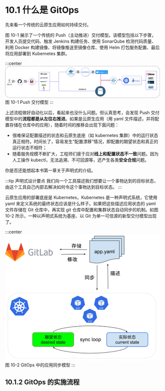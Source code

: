 # 10.1 什么是 GitOps

先来看一个传统的云原生应用如何持续交付。

图 10-1 展示了一个传统的 Push（主动推进）交付模型。该模型包括以下步骤，开发人员提交代码、触发 Jenkins 构建任务、使用 SonarQube 检测代码质量、利用 Docker 构建镜像、将镜像推送至镜像仓库、使用 Helm 打包服务配置、最后将应用部署到 Kubernetes 集群。

:::center
  ![](../assets/cicd-push.png)<br/>
  图 10-1 Push 交付模型
:::

上述流程做好自动化以后，看起来也没什么问题。但认真思考，会发现 Push 交付模型中的**流程都是从左往右推进**。如果是云原生应用（用 yaml 文件描述，并将配置存储在仓库中的应用），随着时间的推移会出现下面问题：

- 很难保证配置描述的状态和云原生底座（如 kubernetes 集群）中的运行状态真正相符。时间长了，容易发生“配置漂移”情况，即配置的期望状态和真正的运行状态不相符；
- 随着服务规模不断扩大，工程师们疲于应对**线上和配置状态不一致**问题。因为人工操作 kubectl，无法追溯、不可回源等，还产生各类**安全合规**问题。

你是否还能想起本书第一章关于声明式的介绍。

:::tip 声明式设计要点
我们向一个工具描述我们想要让一个事物达到的目标状态，由这个工具自己内部去解决如何令这个事物达到目标状态。
:::

云原生应用的部署底座是 Kubernetes，Kubernetes 是一种声明式系统，它使用 yaml 来定义系统的最终状态应该是什么样子。如果把这些描述应用状态的 yaml 文件存储在 Git 仓库中，再实现 git 仓库中配置和集群状态自动同步的机制。如图 10-2 所示，一种以声明式系统为基座、以 Git 为单一可信源的新型交付模型出现了。

:::center
  ![](../assets/gitops.svg)<br/>
  图 10-2 GitOps 中的应用同步模型
:::

## 10.1.2 GitOps 的实施流程
